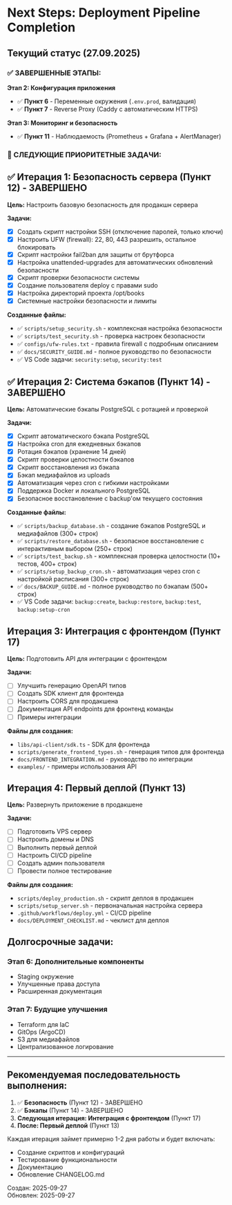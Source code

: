 # Next Steps: Deployment Pipeline Completion

## Текущий статус (27.09.2025)

### ✅ ЗАВЕРШЕННЫЕ ЭТАПЫ:

**Этап 2: Конфигурация приложения**

- ✅ **Пункт 6** - Переменные окружения (`.env.prod`, валидация)
- ✅ **Пункт 7** - Reverse Proxy (Caddy с автоматическим HTTPS)

**Этап 3: Мониторинг и безопасность**

- ✅ **Пункт 11** - Наблюдаемость (Prometheus + Grafana + AlertManager)

### 🎯 СЛЕДУЮЩИЕ ПРИОРИТЕТНЫЕ ЗАДАЧИ:

## ✅ Итерация 1: Безопасность сервера (Пункт 12) - ЗАВЕРШЕНО

**Цель:** Настроить базовую безопасность для продакшн сервера

**Задачи:**

- [x] Создать скрипт настройки SSH (отключение паролей, только ключи)
- [x] Настроить UFW (firewall): 22, 80, 443 разрешить, остальное блокировать
- [x] Скрипт настройки fail2ban для защиты от брутфорса
- [x] Настройка unattended-upgrades для автоматических обновлений безопасности
- [x] Скрипт проверки безопасности системы
- [x] Создание пользователя deploy с правами sudo
- [x] Настройка директорий проекта /opt/books
- [x] Системные настройки безопасности и лимиты

**Созданные файлы:**

- ✅ `scripts/setup_security.sh` - комплексная настройка безопасности
- ✅ `scripts/test_security.sh` - проверка настроек безопасности
- ✅ `configs/ufw-rules.txt` - правила firewall с подробным описанием
- ✅ `docs/SECURITY_GUIDE.md` - полное руководство по безопасности
- ✅ VS Code задачи: `security:setup`, `security:test`

## ✅ Итерация 2: Система бэкапов (Пункт 14) - ЗАВЕРШЕНО

**Цель:** Автоматические бэкапы PostgreSQL с ротацией и проверкой

**Задачи:**

- [x] Скрипт автоматического бэкапа PostgreSQL
- [x] Настройка cron для ежедневных бэкапов
- [x] Ротация бэкапов (хранение 14 дней)
- [x] Скрипт проверки целостности бэкапов
- [x] Скрипт восстановления из бэкапа
- [x] Бэкап медиафайлов из uploads
- [x] Автоматизация через cron с гибкими настройками
- [x] Поддержка Docker и локального PostgreSQL
- [x] Безопасное восстановление с backup'ом текущего состояния

**Созданные файлы:**

- ✅ `scripts/backup_database.sh` - создание бэкапов PostgreSQL и медиафайлов (300+ строк)
- ✅ `scripts/restore_database.sh` - безопасное восстановление с интерактивным выбором (250+ строк)
- ✅ `scripts/test_backup.sh` - комплексная проверка целостности (10+ тестов, 400+ строк)
- ✅ `scripts/setup_backup_cron.sh` - автоматизация через cron с настройкой расписания (300+ строк)
- ✅ `docs/BACKUP_GUIDE.md` - полное руководство по бэкапам (500+ строк)
- ✅ VS Code задачи: `backup:create`, `backup:restore`, `backup:test`, `backup:setup-cron`

## Итерация 3: Интеграция с фронтендом (Пункт 17)

**Цель:** Подготовить API для интеграции с фронтендом

**Задачи:**

- [ ] Улучшить генерацию OpenAPI типов
- [ ] Создать SDK клиент для фронтенда
- [ ] Настроить CORS для продакшена
- [ ] Документация API endpoints для фронтенд команды
- [ ] Примеры интеграции

**Файлы для создания:**

- `libs/api-client/sdk.ts` - SDK для фронтенда
- `scripts/generate_frontend_types.sh` - генерация типов для фронтенда
- `docs/FRONTEND_INTEGRATION.md` - руководство по интеграции
- `examples/` - примеры использования API

## Итерация 4: Первый деплой (Пункт 13)

**Цель:** Развернуть приложение в продакшене

**Задачи:**

- [ ] Подготовить VPS сервер
- [ ] Настроить домены и DNS
- [ ] Выполнить первый деплой
- [ ] Настроить CI/CD pipeline
- [ ] Создать админ пользователя
- [ ] Провести полное тестирование

**Файлы для создания:**

- `scripts/deploy_production.sh` - скрипт деплоя в продакшен
- `scripts/setup_server.sh` - первоначальная настройка сервера
- `.github/workflows/deploy.yml` - CI/CD pipeline
- `docs/DEPLOYMENT_CHECKLIST.md` - чеклист для деплоя

## Долгосрочные задачи:

### Этап 6: Дополнительные компоненты

- Staging окружение
- Улучшенные права доступа
- Расширенная документация

### Этап 7: Будущие улучшения

- Terraform для IaC
- GitOps (ArgoCD)
- S3 для медиафайлов
- Централизованное логирование

---

## Рекомендуемая последовательность выполнения:

1. ✅ **Безопасность** (Пункт 12) - ЗАВЕРШЕНО
2. ✅ **Бэкапы** (Пункт 14) - ЗАВЕРШЕНО
3. **Следующая итерация: Интеграция с фронтендом** (Пункт 17)
4. **После: Первый деплой** (Пункт 13)

Каждая итерация займет примерно 1-2 дня работы и будет включать:

- Создание скриптов и конфигураций
- Тестирование функциональности
- Документацию
- Обновление CHANGELOG.md

Создан: 2025-09-27  
Обновлен: 2025-09-27
